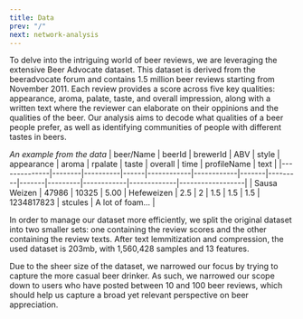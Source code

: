 ```yaml
---
title: Data 
prev: "/"
next: network-analysis
---
```


To delve into the intriguing world of beer reviews, we are leveraging the extensive Beer Advocate dataset. This dataset is derived from the beeradvocate forum and contains 1.5 million beer reviews starting from November 2011. Each review provides a score across five key qualities: appearance, aroma, palate, taste, and overall impression, along with a written text where the reviewer can elaborate on their oppinions and the qualities of the beer. Our analysis aims to decode what qualities of a beer people prefer, as well as identifying communities of people with different tastes in beers.

*An example from the data*
| beer/Name    | beerId | brewerId | ABV  | style      | appearance | aroma | rpalate | taste | overall | time       | profileName | text             |
|--------------|--------|----------|------|------------|------------|-------|---------|-------|---------|------------|-------------|------------------|
| Sausa Weizen | 47986  | 10325    | 5.00 | Hefeweizen | 2.5        | 2     | 1.5     | 1.5   | 1.5     | 1234817823 | stcules     | A lot of foam... |

In order to manage our dataset more efficiently, we split the original dataset into two smaller sets: one containing the review scores and the other containing the review texts. After text lemmitization and compression, the used dataset is 203mb, with 1,560,428 samples and 13 features.

Due to the sheer size of the dataset, we narrowed our focus by trying to capture the more casual beer drinker. As such, we narrowed our scope down to users who have posted between 10 and 100 beer reviews, which should help us capture a broad yet relevant perspective on beer appreciation. 